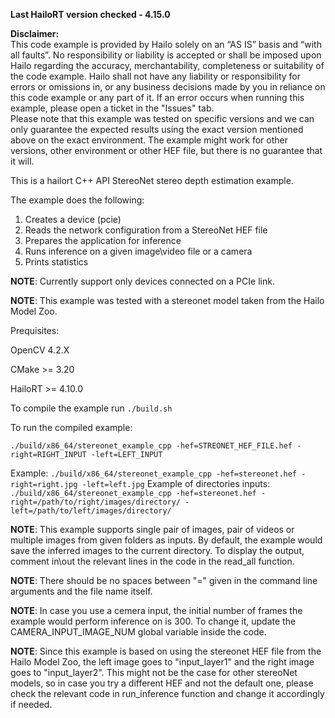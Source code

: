 **Last HailoRT version checked - 4.15.0**

**Disclaimer:** <br />
This code example is provided by Hailo solely on an “AS IS” basis and “with all faults”. No responsibility or liability is accepted or shall be imposed upon Hailo regarding the accuracy, merchantability, completeness or suitability of the code example. Hailo shall not have any liability or responsibility for errors or omissions in, or any business decisions made by you in reliance on this code example or any part of it. If an error occurs when running this example, please open a ticket in the "Issues" tab.<br />
Please note that this example was tested on specific versions and we can only guarantee the expected results using the exact version mentioned above on the exact environment. The example might work for other versions, other environment or other HEF file, but there is no guarantee that it will.


This is a hailort C++ API StereoNet stereo depth estimation example.

The example does the following:

1. Creates a device (pcie)
2. Reads the network configuration from a StereoNet HEF file
3. Prepares the application for inference
4. Runs inference on a given image\video file or a camera
5. Prints statistics

**NOTE**: Currently support only devices connected on a PCIe link.

**NOTE**: This example was tested with a stereonet model taken from the Hailo Model Zoo.


Prequisites:

OpenCV 4.2.X

CMake >= 3.20

HailoRT >= 4.10.0


To compile the example run `./build.sh`

To run the compiled example:

`./build/x86_64/stereonet_example_cpp -hef=STREONET_HEF_FILE.hef -right=RIGHT_INPUT -left=LEFT_INPUT`

Example:
`./build/x86_64/stereonet_example_cpp -hef=stereonet.hef -right=right.jpg -left=left.jpg`
Example of directories inputs:
`./build/x86_64/stereonet_example_cpp -hef=stereonet.hef -right=/path/to/right/images/directory/ -left=/path/to/left/images/directory/`


**NOTE**: This example supports single pair of images, pair of videos or multiple images from given folders as inputs. By default, the example would save the inferred images to the current directory. To display the output, comment in\out the relevant lines in the code in the read_all function.

**NOTE**: There should be no spaces between "=" given in the command line arguments and the file name itself.

**NOTE**: In case you use a cemera input, the initial number of frames the example would perform inference on is 300. To change it, update the CAMERA_INPUT_IMAGE_NUM global variable inside the code. 

**NOTE**: Since this example is based on using the stereonet HEF file from the Hailo Model Zoo, the left image goes to "input_layer1" and the right image goes to "input_layer2". This might not be the case for other stereoNet models, so in case you try a different HEF and not the default one, please check the relevant code in run_inference function and change it accordingly if needed. 

